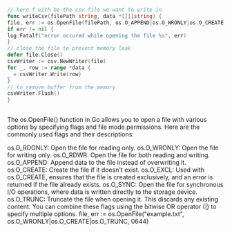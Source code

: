 ```go

// here f with be the csv file we want to write in
func writeCsv(filePath string, data *[][]string) {
file, err := os.OpenFile(filePath, os.O_APPEND|os.O_WRONLY|os.O_CREATE, 0644) // os.O_TRUNC
if err != nil {
log.Fatalf("error occured while opening the file %s", err)
}
// close the file to prevent memory leak
defer file.Close()
csvWriter := csv.NewWriter(file)
for _, row := range *data {
_ = csvWriter.Write(row)
}
// to remove buffer from the memory
csvWriter.Flush()
}
	
```
The os.OpenFile() function in Go allows you to open a file with various options by specifying flags and file mode permissions. Here are the commonly used flags and their descriptions:

os.O_RDONLY: Open the file for reading only.
os.O_WRONLY: Open the file for writing only.
os.O_RDWR: Open the file for both reading and writing.
os.O_APPEND: Append data to the file instead of overwriting it.
os.O_CREATE: Create the file if it doesn't exist.
os.O_EXCL: Used with os.O_CREATE, ensures that the file is created exclusively, and an error is returned if the file already exists.
os.O_SYNC: Open the file for synchronous I/O operations, where data is written directly to the storage device.
os.O_TRUNC: Truncate the file when opening it. This discards any existing content.
You can combine these flags using the bitwise OR operator (|) to specify multiple options.
file, err := os.OpenFile("example.txt", os.O_WRONLY|os.O_CREATE|os.O_TRUNC, 0644)